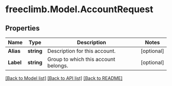 # freeclimb.Model.AccountRequest

## Properties

Name | Type | Description | Notes
------------ | ------------- | ------------- | -------------
**Alias** | **string** | Description for this account. | [optional] 
**Label** | **string** | Group to which this account belongs. | [optional] 

[[Back to Model list]](../README.md#documentation-for-models) [[Back to API list]](../README.md#documentation-for-api-endpoints) [[Back to README]](../README.md)

